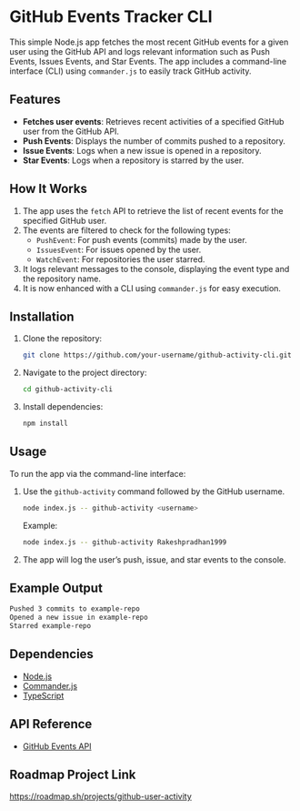 # GitHub Events Tracker CLI

This simple Node.js app fetches the most recent GitHub events for a given user using the GitHub API and logs relevant information such as Push Events, Issues Events, and Star Events. The app includes a command-line interface (CLI) using `commander.js` to easily track GitHub activity.

## Features

- **Fetches user events**: Retrieves recent activities of a specified GitHub user from the GitHub API.
- **Push Events**: Displays the number of commits pushed to a repository.
- **Issue Events**: Logs when a new issue is opened in a repository.
- **Star Events**: Logs when a repository is starred by the user.

## How It Works

1. The app uses the `fetch` API to retrieve the list of recent events for the specified GitHub user.
2. The events are filtered to check for the following types:
   - `PushEvent`: For push events (commits) made by the user.
   - `IssuesEvent`: For issues opened by the user.
   - `WatchEvent`: For repositories the user starred.
3. It logs relevant messages to the console, displaying the event type and the repository name.
4. It is now enhanced with a CLI using `commander.js` for easy execution.

## Installation

1. Clone the repository:

   ```bash
   git clone https://github.com/your-username/github-activity-cli.git
   ```

2. Navigate to the project directory:

   ```bash
   cd github-activity-cli
   ```

3. Install dependencies:

   ```bash
   npm install
   ```

## Usage

To run the app via the command-line interface:

1. Use the `github-activity` command followed by the GitHub username.

   ```bash
   node index.js -- github-activity <username>
   ```

   Example:

   ```bash
   node index.js -- github-activity Rakeshpradhan1999
   ```

2. The app will log the user’s push, issue, and star events to the console.

## Example Output

```bash
Pushed 3 commits to example-repo
Opened a new issue in example-repo
Starred example-repo
```

## Dependencies

- [Node.js](https://nodejs.org/)
- [Commander.js](https://www.npmjs.com/package/commander)
- [TypeScript](https://www.typescriptlang.org/)

## API Reference

- [GitHub Events API](https://docs.github.com/en/rest/reference/activity#events)

## Roadmap Project Link

https://roadmap.sh/projects/github-user-activity
